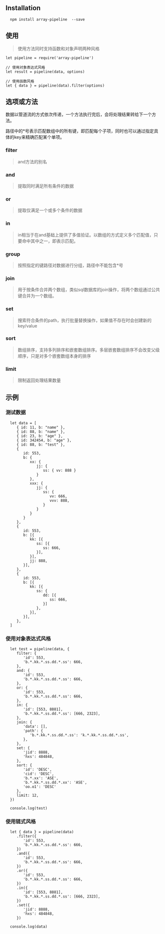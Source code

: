 ## Installation

      npm install array-pipeline  --save

## 使用

> 使用方法同时支持函数和对象声明两种风格

    let pipeline = require('array-pipeline')
   
    // 使用对象表达式风格
    let result = pipeline(data, options)

    // 使用函数风格
    let { data } = pipeline(data).filter(options)

## 选项或方法

数据以管道流的方式依次传递，一个方法执行完后，会将处理结果转给下一个方法。

路径中的*号表示匹配数组中的所有键，即匹配每个子项，同时也可以通过指定具体的key来精确匹配某个单项。

### filter

> and方法的别名

### and

> 提取同时满足所有条件的数据

### or

> 提取仅满足一个或多个条件的数据

### in

> in相当于在and基础上提供了多值验证。以数组的方式定义多个匹配值，只要命中其中之一，即表示匹配。

### group

> 按照指定的键路径对数据进行分组，路径中不能包含*号

### join

> 用于按条件合并两个数组，类似sql数据库的join操作，将两个数组通过公共键合并为一个数组。

### set

> 搜索符合条件的path，执行批量替换操作，如果值不存在时会创建新的key/value

### sort

> 数组排序，支持多列排序和嵌套数组排序。多层嵌套数组排序不会改变父级顺序，只是对多个嵌套数组本身的排序

### limit

> 限制返回处理结果数量

## 示例

### 测试数据

      let data = [
         { id: 11, b: "name" },
         { id: 88, b: "name" },
         { id: 23, b: "age" },
         { id: 342454, b: "age" },
         { id: 88, b: "test" },
         {
            id: 553,
            b: {
               xx: {
                  jj: {
                     ss: { vv: 888 }
                  }
               },
               xxx: {
                  jj: {
                     ss: {
                        vv: 666,
                        vvv: 888,
                     }
                  }
               }
            }
         },
         {
            id: 553,
            b: [{
               kk: [{
                  ss: [{
                     ss: 666,
                  }],
               }],
               jj: 888,
            }],
         },
         {
            id: 553,
            b: [{
               kk: [{
                  ss: {
                     dd: [{
                        ss: 666,
                     }]
                  },
               }],
            }],
         },
      ]

### 使用对象表达式风格

      let test = pipeline(data, {
         filter: {
            'id': 553,
            'b.*.kk.*.ss.dd.*.ss': 666,
         },
         and: {
            'id': 553,
            'b.*.kk.*.ss.dd.*.ss': 666,
         },
         or: {
            'id': 553,
            'b.*.kk.*.ss.dd.*.ss': 666,
         },
         in: {
            'id': [553, 8881],
            'b.*.kk.*.ss.dd.*.ss': [666, 2323],
         },
         join: {
            'data': [],
            'path': {
               'b.*.kk.*.ss.dd.*.ss': 'k.*.kk.*.ss.dd.*.ss',
            },
         },
         set: {
            'jid': 8888,
            'hxs': 484848,
         },
         sort: {
            'id': 'DESC',
            'cid': 'DESC',
            'b.*.xx': 'ASE',
            'b.*.kk.*.ss.dd.*.xx': 'ASE',
            'oo.o1': 'DESC'
         },
         limit: 12,
      })

      console.log(test)

### 使用链式风格

      let { data } = pipeline(data)
         .filter({
            'id': 553,
            'b.*.kk.*.ss.dd.*.ss': 666,
         })
         .and({
            'id': 553,
            'b.*.kk.*.ss.dd.*.ss': 666,
         })
         .or({
            'id': 553,
            'b.*.kk.*.ss.dd.*.ss': 666,
         })
         .in({
            'id': [553, 8881],
            'b.*.kk.*.ss.dd.*.ss': [666, 2323],
         })
         .set({
            'jid': 8888,
            'hxs': 484848,
         })

      console.log(data)

